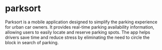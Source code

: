 # parksort
Parksort is a mobile application designed to simplify the parking experience for urban car owners. It provides real-time parking availability information, allowing users to easily locate and reserve parking spots. The app helps drivers save time and reduce stress by eliminating the need to circle the block in search of parking.
